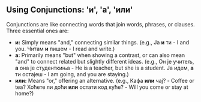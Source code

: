 ## Using Conjunctions: 'и', 'а', 'или'

Conjunctions are like connecting words that join words, phrases, or clauses. Three essential ones are:

*   __и:__ Simply means "and," connecting similar things. (e.g., Ја __и__ ти - I and you. Читам __и__ пишем - I read and write.)
*   __а:__ Primarily means "but" when showing a contrast, or can also mean "and" to connect related but slightly different ideas. (e.g., Он је учитељ, __а__ она је студенткиња - He is a teacher, but she is a student. Ја идем, __а__ ти остајеш - I am going, and you are staying.)
*   __или:__ Means "or," offering an alternative. (e.g., Кафа __или__ чај? - Coffee or tea? Хоћете ли доћи __или__ остати код куће? - Will you come or stay at home?)